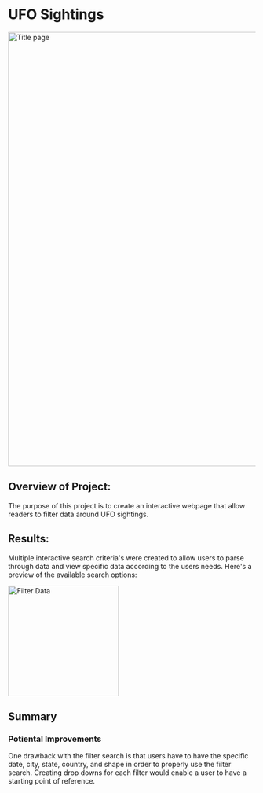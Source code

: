 # UFO Sightings
<img width="884" alt="Title page" src="https://user-images.githubusercontent.com/100165760/172058449-fc54fdba-75d0-4e40-a61c-4fa1f8a142d2.png">


## Overview of Project:
The purpose of this project is to create an interactive webpage that allow readers to filter data around UFO sightings.

## Results:
Multiple interactive search criteria's were created to allow users to parse through data and view specific data according to the users needs. Here's a preview of the available search options:

<img width="225" alt="Filter Data" src="https://user-images.githubusercontent.com/100165760/172057893-06808fbc-f003-4425-b976-11bf46f53c86.png">

## Summary
### Potiental Improvements
One drawback with the filter search is that users have to have the specific date, city, state, country, and shape in order to properly use the filter search. Creating drop downs for each filter would enable a user to have a starting point of reference. 


